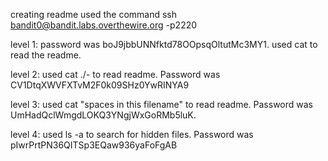 creating readme used the command ssh bandit0@bandit.labs.overthewire.org -p2220

level 1: password was boJ9jbbUNNfktd78OOpsqOltutMc3MY1. used cat to read the readme.

level 2: used cat ./- to read readme. Password was CV1DtqXWVFXTvM2F0k09SHz0YwRINYA9

level 3: used cat "spaces in this filename" to read readme. Password was UmHadQclWmgdLOKQ3YNgjWxGoRMb5luK.

level 4: used ls -a to search for hidden files. Password was pIwrPrtPN36QITSp3EQaw936yaFoFgAB

